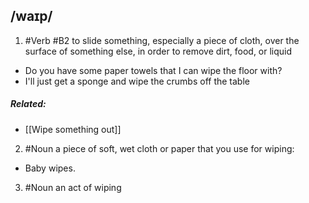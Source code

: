 ## /waɪp/
1. #Verb
#B2
to slide something, especially a piece of cloth, over the surface of something else, in order to remove dirt, food, or liquid

- Do you have some paper towels that I can wipe the floor with?
- I'll just get a sponge and wipe the crumbs off the table

##### Related:
- [[Wipe something out]]

2. #Noun 
a piece of soft, wet cloth or paper that you use for wiping:

- Baby wipes.

3. #Noun 
an act of wiping